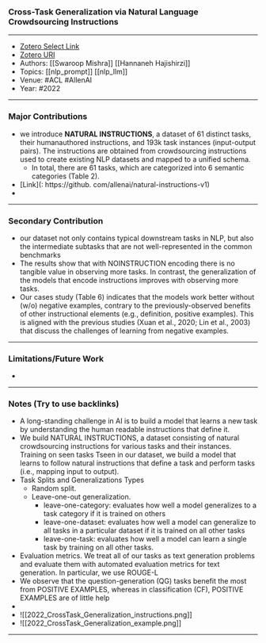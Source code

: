 ### Cross-Task Generalization via Natural Language Crowdsourcing Instructions
---
- [Zotero Select Link](zotero://select/groups/2480461/items/CJ46AS8G)
- [Zotero URI](https://www.zotero.org/groups/2480461/items/CJ46AS8G)
- Authors: [[Swaroop Mishra]]  [[Hannaneh Hajishirzi]] 
- Topics: [[nlp_prompt]] [[nlp_llm]]
- Venue: #ACL #AllenAI
- Year: #2022

---
### Major Contributions
- we introduce **NATURAL INSTRUCTIONS**, a dataset of 61 distinct tasks, their humanauthored instructions, and 193k task instances (input-output pairs). The instructions are obtained from crowdsourcing instructions used to create existing NLP datasets and mapped to a unified schema.
	- In total, there are 61 tasks, which are categorized into 6 semantic categories (Table 2).
- [Link](: https://github. com/allenai/natural-instructions-v1)
- 
---
### Secondary Contribution
- our dataset not only contains typical downstream tasks in NLP, but also the intermediate subtasks that are not well-represented in the common benchmarks
- The results show that with NOINSTRUCTION encoding there is no tangible value in observing more tasks. In contrast, the generalization of the models that encode instructions improves with observing more tasks.
- Our cases study (Table 6) indicates that the models work better without (w/o) negative examples, contrary to the previously-observed benefits of other instructional elements (e.g., definition, positive examples). This is aligned with the previous studies (Xuan et al., 2020; Lin et al., 2003) that discuss the challenges of learning from negative examples.
---
### Limitations/Future Work
- 
---
### Notes (Try to use backlinks)
- A long-standing challenge in AI is to build a model that learns a new task by understanding the human readable instructions that define it.
- We build NATURAL INSTRUCTIONS, a dataset consisting of natural crowdsourcing instructions for various tasks and their instances. Training on seen tasks Tseen in our dataset, we build a model that learns to follow natural instructions that define a task and perform tasks (i.e., mapping input to output).
- Task Splits and Generalizations Types
	- Random split.
	- Leave-one-out generalization.
		- leave-one-category: evaluates how well a model generalizes to a task category if it is trained on others
		- leave-one-dataset: evaluates how well a model can generalize to all tasks in a particular dataset if it is trained on all other tasks
		- leave-one-task: evaluates how well a model can learn a single task by training on all other tasks.
- Evaluation metrics. We treat all of our tasks as text generation problems and evaluate them with automated evaluation metrics for text generation. In particular, we use ROUGE-L
- We observe that the question-generation (QG) tasks benefit the most from POSITIVE EXAMPLES, whereas in classification (CF), POSITIVE EXAMPLES are of little help
- 
- ![[2022_CrossTask_Generalization_instructions.png]]
- ![[2022_CrossTask_Generalization_example.png]]
---
